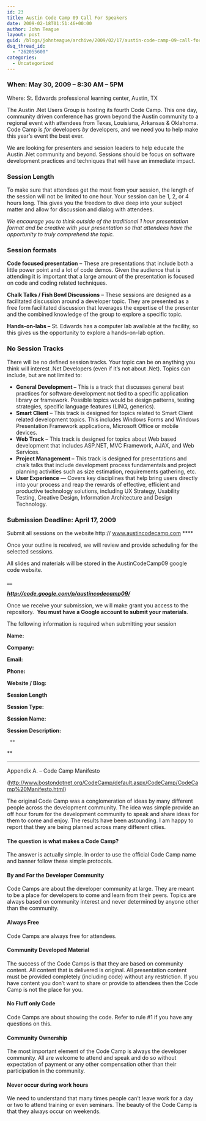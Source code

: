 ```yaml
---
id: 23
title: Austin Code Camp 09 Call For Speakers
date: 2009-02-18T01:51:46+00:00
author: John Teague
layout: post
guid: /blogs/johnteague/archive/2009/02/17/austin-code-camp-09-call-for-speakeres.aspx
dsq_thread_id:
  - "262055600"
categories:
  - Uncategorized
---
```

### When: May 30, 2009 – 8:30 AM – 5PM   
Where: St. Edwards professional learning center, Austin, TX

The Austin .Net Users Group is hosting its fourth Code Camp. This one day, community driven conference has grown beyond the Austin community to a regional event with attendees from Texas, Louisiana, Arkansas & Oklahoma. Code Camp is _for_ developers _by_ developers, and we need you to help make this year’s event the best ever.

We are looking for presenters and session leaders to help educate the Austin .Net community and beyond. Sessions should be focus on software development practices and techniques that will have an immediate impact.

### Session Length

To make sure that attendees get the most from your session, the length of the session will not be limited to one hour. Your session can be 1, 2, or 4 hours long. This gives you the freedom to dive deep into your subject matter and allow for discussion and dialog with attendees.

_We encourage you to think outside of the traditional 1 hour presentation format and be creative with your presentation so that attendees have the opportunity to truly comprehend the topic._

### Session formats

**Code focused presentation** – These are presentations that include both a little power point and a lot of code demos. Given the audience that is attending it is important that a large amount of the presentation is focused on code and coding related techniques.

**Chalk Talks / Fish Bowl Discussions** – These sessions are designed as a facilitated discussion around a developer topic. They are presented as a free form facilitated discussion that leverages the expertise of the presenter and the combined knowledge of the group to explore a specific topic.

**Hands-on-labs –** St. Edwards has a computer lab available at the facility, so this gives us the opportunity to explore a hands-on-lab option.

### No Session Tracks

There will be no defined session tracks. Your topic can be on anything you think will interest .Net Developers (even if it’s not about .Net). Topics can include, but are not limited to:

  * **General Development &#8211;** This is a track that discusses general best practices for software development not tied to a specific application library or framework. Possible topics would be design patterns, testing strategies, specific language features (LINQ, generics).
  * **Smart Client** – This track is designed for topics related to Smart Client related development topics. This includes Windows Forms and Windows Presentation Framework applications, Microsoft Office or mobile devices.
  * **Web Track** – This track is designed for topics about Web based development that includes ASP.NET, MVC Framework, AJAX, and Web Services.
  * **Project Management –** This track is designed for presentations and chalk talks that include development process fundamentals and project planning activities such as size estimation, requirements gathering, etc.
  * **User Experience** &#8212; Covers key disciplines that help bring users directly into your process and reap the rewards of effective, efficient and productive technology solutions, including UX Strategy, Usability Testing, Creative Design, Information Architecture and Design Technology. 

### Submission Deadline: April 17, 2009

Submit all sessions on the website http:// www.austincodecamp.com ****

Once your outline is received, we will review and provide scheduling for the selected sessions. 

All slides and materials will be stored in the AustinCodeCamp09 google code website.

**__**

**_http://code.google.com/p/austincodecamp09/_**

Once we receive your submission, we will make grant you access to the repository.&#160; **You must have a Google account to submit your materials**. 

The following information is required when submitting your session

**Name:**

**Company:**

**Email:**

**Phone:**

**Website / Blog:**

**Session Length**

**Session Type:**

**Session Name:**

**Session Description:**

     **  
** 

****

Appendix A. &#8211; Code Camp Manifesto 

(<http://www.bostondotnet.org/CodeCamp/default.aspx/CodeCamp/CodeCamp%20Manifesto.html>)

The original Code Camp was a conglomeration of ideas by many different people across the development community. The idea was simple provide an off hour forum for the development community to speak and share ideas for them to come and enjoy. The results have been astounding. I am happy to report that they are being planned across many different cities. 

#### The question is what makes a Code Camp? 

The answer is actually simple. In order to use the official Code Camp name and banner follow these simple protocols. 

#### By and For the Developer Community

Code Camps are about the developer community at large. They are meant to be a place for developers to come and learn from their peers. Topics are always based on community interest and never determined by anyone other than the community.

#### Always Free

Code Camps are always free for attendees.

#### Community Developed Material

The success of the Code Camps is that they are based on community content. All content that is delivered is original. All presentation content must be provided completely (including code) without any restriction. If you have content you don&#8217;t want to share or provide to attendees then the Code Camp is not the place for you.

#### No Fluff only Code

Code Camps are about showing the code. Refer to rule #1 if you have any questions on this. 

#### Community Ownership

The most important element of the Code Camp is always the developer community. All are welcome to attend and speak and do so without expectation of payment or any other compensation other than their participation in the community.

#### Never occur during work hours

We need to understand that many times people can&#8217;t leave work for a day or two to attend training or even seminars. The beauty of the Code Camp is that they always occur on weekends.